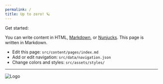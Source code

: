```yaml
---
permalink: /
title: Up to zero! 🪐
---
```


Get started:

You can write content in HTML, [Markdown](https://github.com/adam-p/markdown-here/wiki/markdown-cheatsheet), or [Nunjucks](https://mozilla.github.io/nunjucks/). This page is written in Markdown.

* Edit this page: `src/content/pages/index.md`
* Add or edit navigation: `src/data/navigation.json`
* Change colors and styles: `src/assets/styles/`

---

<img src="/assets/images/favicon.svg" alt="Logo">
